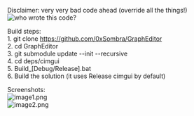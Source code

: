 Disclaimer: very very bad code ahead (override all the things!)  
![who wrote this code?](https://i.imgur.com/ofKHuWu.gif)

Build steps:  
1\. git clone https://github.com/0xSombra/GraphEditor  
2\. cd GraphEditor  
3\. git submodule update --init --recursive  
4\. cd deps/cimgui  
5\. Build_[Debug/Release].bat  
6\. Build the solution (it uses Release cimgui by default)  

Screenshots:  
![image1.png](https://i.imgur.com/bSAcf4T.png)  
![image2.png](https://i.imgur.com/1iQgt8U.png)  
